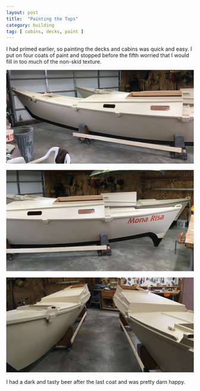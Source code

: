 ```yaml
---
layout: post
title:  "Painting the Tops"
category: building
tag: [ cabins, decks, paint ]
---
```


I had primed earlier, so painting the decks and cabins was quick and easy. I put on four coats of paint and stopped before the fifth worried that I would fill in too much of the non-skid texture.

![Painting Done](/assets/images/paint-top-1.jpg)

![Painting Done](/assets/images/paint-top-2.jpg)

![Painting Done](/assets/images/paint-top-3.jpg)

I had a dark and tasty beer after the last coat and was pretty darn happy.
